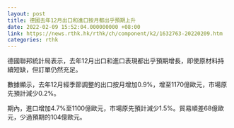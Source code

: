 ```yaml
---
layout: post
title: 德國去年12月出口和進口按月都出乎預期上升
date: 2022-02-09 15:52:04.000000000 +08:00
link: https://news.rthk.hk/rthk/ch/component/k2/1632763-20220209.htm
categories: rthk
---
```


德國聯邦統計局表示，去年12月出口和進口表現都出乎預期增長，即使原材料持續短缺，但訂單仍然充足。

數據顯示，去年12月經季節調整的出口按月增加0.9%，增至1170億歐元，市場原先預計減少0.2%。

期內，進口增加4.7%至1100億歐元，市場原先預計減少1.5%。貿易順差68億歐元，少過預期的104億歐元。

